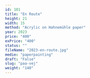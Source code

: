 ```yaml
---
id: 101
title: "En Route"
height: 21
width: 15
method: "Acrylic on Hahnemühle paper"
year: 2023
price: "400"
exPrice: "400"
status: ""
fileName: "2023-en-route.jpg"
medie: "paperpainting"
draft: "False"
slug: "paa-vej"
weight: "140"
---
```

